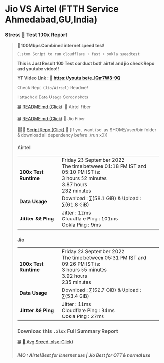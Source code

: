 # Jio VS Airtel (FTTH Service Ahmedabad,GU,India)
### **Stress 🧪 Test 100x Report**
>
> **🚄 100Mbps Combined internet speed test!**
> 
> `Custom Script to run cloudflare + fast + ookla speedtest`
> 
> **This is Just Result 100 Test conduct both airtel and jio check Repo and youtube video!!**
> 
> **YT Video LInk : 🔗 https://youtu.be/e_lQm7W3-9Q**
> 
> Check Repo `(Jio/Airtel)` Readme!
>
> I attached Data Usage Screenshots 
>
> 🗃️ <a href="https://github.com/prateekmaru/Airtel-vs-Jio-100Mbps-FTTH/blob/main/Airtel/README.md">README.md (Click)</a>  🔗 Airtel Fiber 
>
> 🗃️ <a href="https://github.com/prateekmaru/Airtel-vs-Jio-100Mbps-FTTH/blob/main/Jio/README.md">README.md (Click)</a>  🔗 Jio Fiber
>
> 👨🏻‍💻 <a href="https://github.com/prateekmaru/3-in-1_speedtest_script"> Script Repo (Click)</a>  🔗 [If you want (set as $HOME/user/bin folder & download all dependency before ./run xD)]
> ### Airtel
> 
> |     |     |
> | --- | --- |
> | **100x Test Runtime** | Friday 23 September 2022<br>The time between 01:18 PM IST and 05:10 PM IST is:<br>3 hours 52 minutes<br>3.87 hours<br>232 minutes |
> | **Data Usage** | Download : ∑(58.1 GiB) & Upload : ∑(61.8 GiB) |
> | **Jittter && Ping** | Jitter : 12ms<br>Cloudflare Ping : 101ms<br>Ookla Ping : 9ms |
> 
> ### Jio
> 
> |     |     |
> | --- | --- |
> | **100x Test Runtime** | Friday 23 September 2022<br>The time between 05:31 PM IST and 09:26 PM IST is:<br>3 hours 55 minutes<br>3.92 hours<br>235 minutes |
> | **Data Usage** | Download : ∑(52.7 GiB) & Upload : ∑(53.4 GiB) |
> | **Jittter && Ping** | Jitter : 11ms<br>Cloudflare Ping : 84ms<br>Ookla Ping : 27ms |
> 
> ### Download this `.xlsx` Full Summary Report 
> 🗃️ <a href="https://raw.githubusercontent.com/prateekmaru/Airtel-vs-Jio-100Mbps-FTTH/main/avg-speed.xlsx"> 🔗 Avg Speed .xlsx (Click)</a>
>
>
> ##### IMO : Airtel Best for innernet use | Jio Best for OTT & normal use